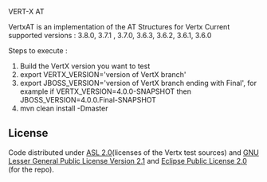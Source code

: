 VERT-X AT

VertxAT is an implementation of the AT Structures for Vertx
Current supported versions : 3.8.0, 3.7.1 , 3.7.0, 3.6.3, 3.6.2, 3.6.1, 3.6.0


Steps to execute :

1. Build the VertX version you want to test
2. export VERTX_VERSION='version of VertX branch'
3. export JBOSS_VERSION='version of VertX branch ending with Final', for example if VERTX_VERSION=4.0.0-SNAPSHOT then JBOSS_VERSION=4.0.0.Final-SNAPSHOT
4. mvn clean install -Dmaster

## License

Code distributed under [ASL 2.0](LICENSE.TXT)(licenses of the Vertx test sources) and [GNU Lesser General Public License Version 2.1](http://www.gnu.org/licenses/lgpl-2.1-standalone.html) and [Eclipse Public License 2.0](http://www.eclipse.org/legal/epl-2.0) (for the repo).
